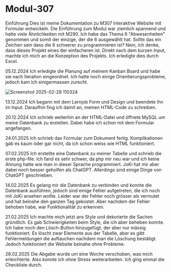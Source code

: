 # Modul-307

Einführung
Dies ist meine Dokumentation zu M307 Interaktive Website mit Formular entwickeln. Die Einführung zum Modul war ziemlich spannend und hatte viele Ähnlichkeiten mit M290. Ich habe das Thema 6 "Abwesenheiten" genommen und somit der einzige, der die 6 ausgewählt hat. Sollte das ein Zeichen sein dass die 6 schwerer zu programmieren ist? Nein, ich denke, dass dieses Projekt eines der einfacheren ist. Direkt nach dem kurzen Input, machte ich mich an die Konzeption des Projekts. Ich erledigte dies durch Excel.

05.12.2024
Ich erledigte die Planung auf meinem Kanban Board und habe sie nach Iteration eingeordnet. Ich hatte noch einige Orientierungsprobleme, jedoch kam ich einigermassen zurecht.

![Screenshot 2025-02-28 110324](https://github.com/user-attachments/assets/543939c5-7475-436c-856a-2f0f5e6292ca)


13.12.2024
Ich begann mit dem Lernjob Form und Design und beendete ihn im Input. Daraufhin fing ich damit an, meinen HTML-Code zu schreiben.

20.12.2024
Ich schrieb weiterhin an der HTML-Datei und öffnete MySQL um meine Datenbank zu erstellen. Dabei habe ich schon mit dem 
Formular angefangen.

24.01.2025
Ich schrieb das Formular zum Dokument fertig. Komplikationen gab es kaum oder gar nicht, da ich schon weiss wie HTML funktioniert.

07.02.2025
Ich erstellte eine Datenbank zu meiner Tabelle und schrieb die erste php-file. Ich fand es sehr schwer, da php mir neu war und ich keine Ahnung hatte wie man in dieser Sprache programmiert. JoKi hat mir aber dabei noch besser geholfen als ChatGPT. Allerdings sind einige Dinge von ChatGPT geschrieben.

14.02.2025
Es gelang mir die Datenbank zu verbinden und konnte die Datenbank ausführen, jedoch sind einige Fehler aufgetreten, die ich noch mit JoKi ansehen wollte. Leider war der Fehler noch grösser als vermutet und hat beinahe den ganzen Tag gekostet. Aber nachdem der Fehler behoben habe, war Funktionalität zu erkennen.

21.02.2025
Ich machte mich jetzt ans Style und dekorierte die Sachen gründlich. Es gab Schwierigkeiten beim Style, die ich aber beheben konnte. Ich habe noch den Lösch-Button hinzugefügt, der aber nur mässig funktioniert. Es löscht zwar Elemente aus der Tabelle, aber es gibt Fehlermeldungen die auftauchen nachdem man die Löschung bestätigt. Jedoch funktioniert die Website beinahe ohne Probleme.

28.02.2025
Die Abgabe wurde um eine Woche verschoben, was mich erleichterte. Also konnte ich ohne Stress weiterarbeiten. Ich ging einmal die Checkliste durch.
